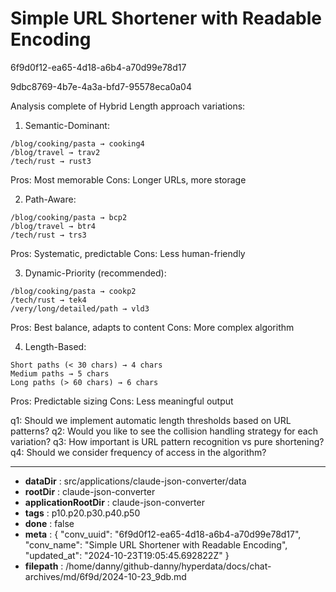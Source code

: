 # Simple URL Shortener with Readable Encoding

6f9d0f12-ea65-4d18-a6b4-a70d99e78d17

9dbc8769-4b7e-4a3a-bfd7-95578eca0a04

 Analysis complete of Hybrid Length approach variations:

1. Semantic-Dominant:
```
/blog/cooking/pasta → cooking4
/blog/travel → trav2
/tech/rust → rust3
```
Pros: Most memorable
Cons: Longer URLs, more storage

2. Path-Aware:
```
/blog/cooking/pasta → bcp2
/blog/travel → btr4
/tech/rust → trs3
```
Pros: Systematic, predictable
Cons: Less human-friendly

3. Dynamic-Priority (recommended):
```
/blog/cooking/pasta → cookp2
/tech/rust → tek4
/very/long/detailed/path → vld3
```
Pros: Best balance, adapts to content
Cons: More complex algorithm

4. Length-Based:
```
Short paths (< 30 chars) → 4 chars
Medium paths → 5 chars
Long paths (> 60 chars) → 6 chars
```
Pros: Predictable sizing
Cons: Less meaningful output

q1: Should we implement automatic length thresholds based on URL patterns?
q2: Would you like to see the collision handling strategy for each variation?
q3: How important is URL pattern recognition vs pure shortening?
q4: Should we consider frequency of access in the algorithm?

---

* **dataDir** : src/applications/claude-json-converter/data
* **rootDir** : claude-json-converter
* **applicationRootDir** : claude-json-converter
* **tags** : p10.p20.p30.p40.p50
* **done** : false
* **meta** : {
  "conv_uuid": "6f9d0f12-ea65-4d18-a6b4-a70d99e78d17",
  "conv_name": "Simple URL Shortener with Readable Encoding",
  "updated_at": "2024-10-23T19:05:45.692822Z"
}
* **filepath** : /home/danny/github-danny/hyperdata/docs/chat-archives/md/6f9d/2024-10-23_9db.md